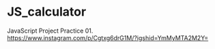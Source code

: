 # JS_calculator
JavaScript Project Practice 01. 
https://www.instagram.com/p/Cgtxg6drG1M/?igshid=YmMyMTA2M2Y=
